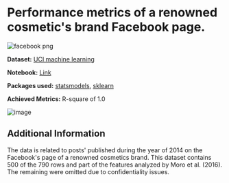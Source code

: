 # Performance metrics of a renowned cosmetic's brand Facebook page.

![facebook png](https://github.com/Kmohamedalie/Facebook-Metrics/assets/63104472/e2faef04-ac31-4645-b613-5c7d9537dc39)

**Dataset:** [UCI machine learning](https://archive.ics.uci.edu/dataset/368/facebook+metrics)

**Notebook:** [Link](https://github.com/Kmohamedalie/Facebook-Metrics/tree/master/Notebooks)

**Packages used:** [statsmodels](https://www.statsmodels.org/stable/index.html),   [sklearn](https://scikit-learn.org/stable/)

**Achieved Metrics:**  R-square of 1.0

![image](https://github.com/Kmohamedalie/Facebook-Metrics-Regression/assets/63104472/7101b80f-0ec2-4fd2-ae62-d7ce311440b6)


## Additional Information

The data is related to posts' published during the year of 2014 on the Facebook's page of a renowned cosmetics brand.
This dataset contains 500 of the 790 rows and part of the features analyzed by Moro et al. (2016). The remaining were omitted due to confidentiality issues.
